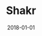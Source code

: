 ---
layout: site
title: "Shakr"
date: 2018-01-01
categories: [community]
version: 4.4.6
major: 4
minor: 4
patch: 6
slug: shakr
link: https://www.shakr.com/
permalink: /sites/:slug
---